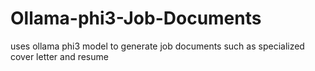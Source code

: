 # Ollama-phi3-Job-Documents
uses ollama phi3 model to generate job documents such as specialized cover letter and resume
